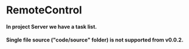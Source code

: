 # RemoteControl
#### In project Server we have a task list.
#### Single file source ("code/source" folder) is not supported from v0.0.2.
